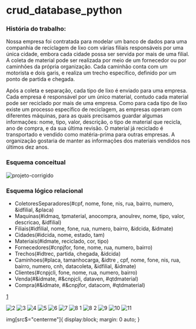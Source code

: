 # crud_database_python

### História do trabalho:

Nossa empresa foi contratada para modelar um banco de dados para uma companhia de reciclagem de lixo com várias filiais responsáveis por uma única cidade, embora cada cidade possa ser servida por mais de uma filial.  A coleta de material pode ser realizada por meio de um fornecedor ou por caminhões da própria organização. Cada caminhão conta com um motorista e dois garis, e realiza um trecho específico, definido por um ponto de partida e chegada.

Após a coleta e separação, cada tipo de lixo é enviado para uma empresa. Cada empresa é responsável por um único material, contudo cada material pode ser reciclado por mais de uma empresa. Como para cada tipo de lixo existe um processo específico de reciclagem, as empresas operam com diferentes máquinas, para as quais precisamos guardar algumas informações: nome, tipo, valor, descrição, o tipo de material que recicla, ano de compra, e da sua última revisão. O material já reciclado é transportado e vendido como matéria-prima para outras empresas. A organização gostaria de manter as informações dos materiais vendidos nos últimos dez anos.


### Esquema conceitual

![projeto-corrigido](https://user-images.githubusercontent.com/74029052/180698166-da976ec1-5539-4a17-8b08-d7327be274d8.png)

### Esquema lógico relacional

- ColetoresSeparadores(#cpf, nome, fone, nis, rua, bairro, numero, &idfilial,  &placa)
- Maquinas(#idmaq, tpmaterial, anocompra, anoulrev, nome, tipo, valor, descricao, &idfilial)
- Filiais(#idfilial, nome, fone, rua, numero, bairro, &idcida, &idmate)
- Cidades(#idcida, nome, estado, tam)
- Materiais(#idmate, reciclado, cor, tipo)
- Fornecedores(#cnpjfor, fone, nome, rua, numero, bairro)
- Trechos(#idtrec, partida, chegada, &idcida)
- Caminhoes(#placa, tamanhocarga, &idtre , cpf, nome, fone, nis, rua, bairro, numero, cnh, datacoleta, &idfilial, &idmate)
- Clientes(#cnpjcli, fone, nome, rua, numero, bairro)
- Venda(#&idmate, #&cnpjcli, dataven, #qtdmaterial)
- Compra(#&idmate, #&cnpjfor, datacom, #qtdmaterial)


[1](https://user-images.githubusercontent.com/74029052/180779159-409f6d85-d403-4a94-8c1e-541c08cd8042.png?style=centerme)


![2](https://user-images.githubusercontent.com/74029052/180779196-a61889b1-11bf-4d55-b05c-97a7fad7be16.png)
![3](https://user-images.githubusercontent.com/74029052/180779210-6d0b8d25-8b3b-49f6-96e8-4ba55dc0d6a7.png)
![4](https://user-images.githubusercontent.com/74029052/180779220-f45093d1-d527-4560-984c-544494756b6e.png)
![5](https://user-images.githubusercontent.com/74029052/180779284-7f32c2b4-dfa0-4bde-a88a-ed1bce5a8364.png)
![6](https://user-images.githubusercontent.com/74029052/180779299-d93cd045-5953-4d6d-834a-e9e231e8f1d9.png)
![7](https://user-images.githubusercontent.com/74029052/180779311-85d78407-5ed3-4148-85a4-e9941320425b.png)
![8 1](https://user-images.githubusercontent.com/74029052/180779329-9e707abd-861f-48d5-9d03-8f0f3fe4c3a5.png)
![8 2](https://user-images.githubusercontent.com/74029052/180779347-e67de159-7b76-4330-945f-43a331e505eb.png)
![9](https://user-images.githubusercontent.com/74029052/180779365-9def0dc7-0394-440d-82e9-ba893b70ab12.png)
![10](https://user-images.githubusercontent.com/74029052/180779380-227845fd-6af7-4ee1-afe0-8c8e6cf36140.png)
![11](https://user-images.githubusercontent.com/74029052/180779394-fa515999-8a4a-4120-9d03-7b04082d4546.png)

img[src$="centerme"]{
  display:block;
  margin: 0 auto;
}
